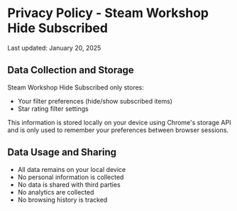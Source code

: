 Privacy Policy - Steam Workshop Hide Subscribed
===================================

Last updated: January 20, 2025

Data Collection and Storage
--------------------------
Steam Workshop Hide Subscribed only stores:
- Your filter preferences (hide/show subscribed items)
- Star rating filter settings

This information is stored locally on your device using Chrome's storage API and is only used to remember your preferences between browser sessions.

Data Usage and Sharing
---------------------
- All data remains on your local device
- No personal information is collected
- No data is shared with third parties
- No analytics are collected
- No browsing history is tracked
